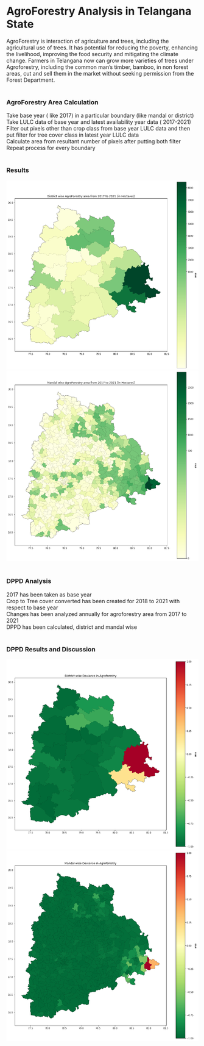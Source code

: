 # AgroForestry Analysis in Telangana State

AgroForestry is interaction of agriculture and trees, including the agricultural use of trees. It has potential for reducing the poverty, enhancing the livelihood, improving the food security and mitigating the climate change. Farmers in Telangana now can grow more varieties of trees under Agroforestry, including the common man’s timber, bamboo, in non forest areas, cut and sell them in the market without seeking permission from the Forest Department.<br><br>


### AgroForestry Area Calculation

Take base year ( like 2017) in a particular boundary (like mandal or district) <br>
Take LULC data of base year and latest availability year data ( 2017-2021) <br>
Filter out pixels other than crop class from base year LULC data and then put filter for tree cover class in latest year LULC data <br>
Calculate area from resultant number of pixels after putting both filter<br>
Repeat process for every boundary<br><br>

### Results

![District wise Agroforestry areas (in hectares)](agro2017_21_dist.png)<br>
![Mandal wise Agroforestry areas (in hectares)](agro2017_21_mandal.png)<br><br>

### DPPD Analysis

2017 has been taken as base year <br>
Crop to Tree cover converted has been created for 2018 to 2021 with respect to base year<br>
Changes has been analyzed annually for agroforestry area from 2017 to 2021<br>
DPPD has been calculated, district and mandal wise<br><br>

### DPPD Results and Discussion

![District wise Agroforestry DPPD Analysis](agro_dev_5yr_dist.png)<br>
![Mandal wise Agroforestry DPPD Analysis](agro_dev_5yr_mandal.png)<br><br>



